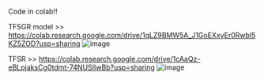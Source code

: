 Code in colab!!

TFSGR model >> https://colab.research.google.com/drive/1qLZ9BMW5A_J1GoEXxyEr0Rwbl5KZ5ZOD?usp=sharing
![image](https://github.com/PHJangz/TFSR/assets/78254404/c1e55631-197e-4c19-a4d1-d76dfb7d23bd)


TFSR >> https://colab.research.google.com/drive/1cAaQz-eBLpjaksCg0tdmt-74NUSIIwBb?usp=sharing
![image](https://github.com/PHJangz/TFSR/assets/78254404/81e273a0-1040-44ae-bdda-d4c1341ce58a)


